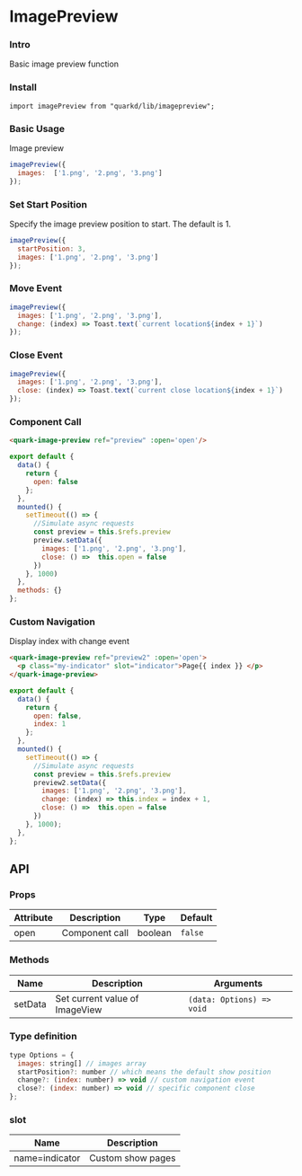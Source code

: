 # ImagePreview

### Intro

Basic image preview function

### Install

```tsx
import imagePreview from "quarkd/lib/imagepreview";
```

### Basic Usage
Image preview
```js
imagePreview({
  images:  ['1.png', '2.png', '3.png']
});
```
### Set Start Position
Specify the image preview position to start. The default is 1.
```js
imagePreview({
  startPosition: 3,
  images: ['1.png', '2.png', '3.png']
});
```
### Move Event
```js
imagePreview({
  images: ['1.png', '2.png', '3.png'],
  change: (index) => Toast.text(`current location${index + 1}`)
});
```
### Close Event
```js
imagePreview({
  images: ['1.png', '2.png', '3.png'],
  close: (index) => Toast.text(`current close location${index + 1}`)
});
```

### Component Call
```html
<quark-image-preview ref="preview" :open='open'/>
```
```js
export default {
  data() {
    return {
      open: false
    };
  },
  mounted() {
    setTimeout(() => {
      //Simulate async requests
      const preview = this.$refs.preview
      preview.setData({
        images: ['1.png', '2.png', '3.png'],
        close: () =>  this.open = false
      })
    }, 1000)
  },
  methods: {}
};
```

### Custom Navigation
Display index with change event
```html
<quark-image-preview ref="preview2" :open='open'>
  <p class="my-indicator" slot="indicator">Page{{ index }} </p>
</quark-image-preview>
```
```js
export default {
  data() {
    return {
      open: false,
      index: 1
    };
  },
  mounted() {
    setTimeout(() => {
      //Simulate async requests
      const preview = this.$refs.preview
      preview2.setData({
        images: ['1.png', '2.png', '3.png'],
        change: (index) => this.index = index + 1,
        close: () =>  this.open = false
      })
    }, 1000);
  },
};
```

## API

### Props

| Attribute         | Description                             | Type   | Default           |
|--------------|----------------------------------|--------|------------------|
| open        | Component call | boolean                | `false`

### Methods
| Name         | Description                             | Arguments   |
|--------------|----------------------------------|--------|
| setData         | Set current value of ImageView |      `(data: Options) => void`    |

### Type definition
```js
type Options = {
  images: string[] // images array
  startPosition?: number // which means the default show position
  change?: (index: number) => void // custom navigation event
  close?: (index: number) => void // specific component close
};
```

### slot
| Name         | Description                      |
|--------------|----------------------------------|
| name=indicator  | Custom show pages             |